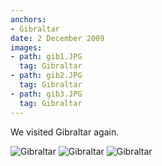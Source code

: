 ```yaml
---
anchors:
- Gibraltar
date: 2 December 2009
images:
- path: gib1.JPG
  tag: Gibraltar
- path: gib2.JPG
  tag: Gibraltar
- path: gib3.JPG
  tag: Gibraltar
---
```

We visited Gibraltar again.

![Gibraltar](gib1.JPG)
![Gibraltar](gib2.JPG)
![Gibraltar](gib3.JPG)
